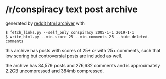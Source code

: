 # /r/conspiracy text post archive

generated by [reddit html archiver](https://github.com/libertysoft3/reddit-html-archiver) with

    $ fetch_links.py --self_only conspiracy 2005-1-1 2019-1-1
    $ write_html.py --min-score 25 --min-comments 25 --hide-deleted-comments

this archive has posts with scores of 25+ *or* with 25+ comments, such that low scoring but controversial posts are included as well.

the archive has 34,579 posts and 276,632 comments and is approximately 2.2GB uncompressed and 384mb compressed.